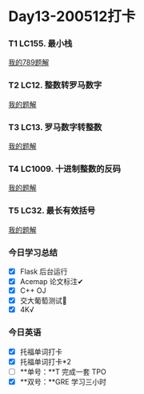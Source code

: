 # Day13-200512打卡

### T1 LC155. 最小栈

[我的789题解](https://github.com/david990917/My-LeetCode-Solutions/tree/master/%E7%AE%97%E6%B3%95/155.%20%E6%9C%80%E5%B0%8F%E6%A0%88)

### T2 LC12. 整数转罗马数字

[我的题解](https://github.com/david990917/My-LeetCode-Solutions/tree/master/%E7%AE%97%E6%B3%95/12.%20%E6%95%B4%E6%95%B0%E8%BD%AC%E7%BD%97%E9%A9%AC%E6%95%B0%E5%AD%97)

### T3 LC13. 罗马数字转整数

[我的题解](https://github.com/david990917/My-LeetCode-Solutions/tree/master/%E7%AE%97%E6%B3%95/13.%20%E7%BD%97%E9%A9%AC%E6%95%B0%E5%AD%97%E8%BD%AC%E6%95%B4%E6%95%B0)

### T4 LC1009. 十进制整数的反码

[我的题解](https://github.com/david990917/My-LeetCode-Solutions/tree/master/%E7%AE%97%E6%B3%95/1009.%20%E5%8D%81%E8%BF%9B%E5%88%B6%E6%95%B4%E6%95%B0%E7%9A%84%E5%8F%8D%E7%A0%81)

### T5 LC32. 最长有效括号

[我的题解](https://github.com/david990917/My-LeetCode-Solutions/tree/master/%E7%AE%97%E6%B3%95/32.%20%E6%9C%80%E9%95%BF%E6%9C%89%E6%95%88%E6%8B%AC%E5%8F%B7)

### 今日学习总结

- [x] Flask 后台运行
- [x] Acemap 论文标注✔
- [x] C++ OJ
- [x] 交大葡萄测试🙅‍
- [x] 4K√

### 今日英语

- [x] 托福单词打卡
- [x] 托福单词打卡*2
- [ ] **单号：**T 完成一套 TPO
- [x] **双号：**GRE 学习三小时